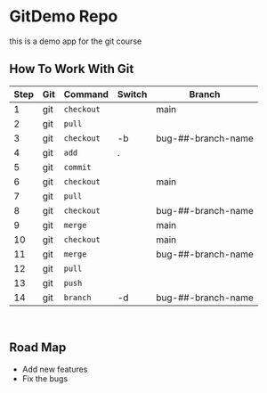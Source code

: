 # GitDemo Repo

this is a demo app for the git course


## How To Work With Git

| Step | Git | Command   |Switch| Branch            |
|------|-----|-----------|------|-------------------|
| 1    | git |`checkout` |      |  main             |
| 2    | git |`pull`     |      |                   | 
| 3    | git |`checkout` |  -b  | bug-##-branch-name|
| 4    | git |`add`      |  .   |                   |
| 5    | git |`commit`   |      |                   | 
| 6    | git |`checkout` |      |main               |    
| 7    | git |`pull`     |      |                   |
| 8    | git |`checkout` |      |bug-##-branch-name |
| 9    | git |`merge`    |      |main               |
| 10   | git |`checkout` |      |main               |
| 11   | git |`merge`    |      |bug-##-branch-name |
| 12   | git |`pull`     |      |                   |
| 13   | git |`push`     |      |                   |
| 14   | git |`branch`   | -d   | bug-##-branch-name|

</br>

## Road Map

- Add new features
- Fix the bugs
